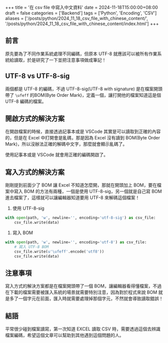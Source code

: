 +++
title = '在 csv file 中寫入中文資料'
date = 2024-11-18T15:00:00+08:00
draft = false
categories = ['Backend']
tags = ['Python', 'Encoding', 'CSV']
aliases = ['/posts/python/2024_11_18_csv_file_with_chinese_content/', '/posts/python/2024_11_18_csv_file_with_chinese_content/index.html']
+++

## 前言

原先要為了不同作業系統處理不同編碼，但原本 UTF-8 就應該可以被所有作業系統給讀取，於是研究了一下並把注意事項做成筆記！

## UTF-8 vs UTF-8-sig

兩個都是 UTF-8 的編碼，不過 UTF-8-sig(UTF-8 with signature) 是在檔案開頭帶了 `\ufeff` 的BOM(Byte Order Mark)，定義一個，讓打開他的檔案知道這是個 UTF-8 編碼的檔案。

## 開啟方式的解決方案

在開啟檔案的時候，直接透過記事本或是 VSCode 其實是可以讀取到正確的內容的，但是在 Excel 中打開會是亂碼，那是因為 Excel 沒有讀到 BOM(Byte Order Mark)，所以沒辦法正確的解碼中文字，那麼就會顯示亂碼了。

使用記事本或是 VSCode 就會用正確的編碼開啟了。

## 寫入方式的解決方案

剛剛提到前面少了 BOM 讓 Excel 不知道怎麼開，那就在開頭加上 BOM，要在檔案中寫入 BOM 的方法有兩種，一個是使用 UTF-8-sig，另一個就是自己寫 BOM 進去檔案了，這樣就可以讓編輯器知道要用 UTF-8 來解碼這個檔案！

1. 使用 UTF-8-sig

```python
with open(path, 'w', newline='', encoding='utf-8-sig') as csv_file:
    csv_file.write(data)
```

1. 寫入 BOM

```python
with open(path, 'w', newline='', encoding='utf-8') as csv_file:
    # 寫入 UTF-8 BOM
    csv_file.write(u'\ufeff'.encode('utf8'))
    csv_file.write(data)
```

## 注意事項

寫入方式的解決方案都是在檔案開頭帶了一個 BOM，讓編輯器看得懂檔案，不過在下載的檔案需要被匯入系統的場景就需要特別注意，因為對於程式來說 BOM 就是多了一個字元在前面，匯入時就需要處理掉那個字元，不然就會導致讀取錯誤！

## 結語

平常很少碰到檔案讀寫，第一次知道 EXCEL 讀取 CSV 時，需要透過這個去辨識檔案編碼，希望這個文章可以幫助到其他遇到這個問題的人。